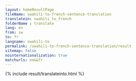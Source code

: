 ```yaml
---
layout: homeResultPage
fileName: swahili-to-french-sentence-translation
translatein: swahili_to_french
folderName : translate
lang: en
from: sw
to: fr
langname: swahili-to
permalink: /swahili-to-french-sentence-translation/result
sitemap: false
nointernationalization: true
matchurls: en&&fr
---
```

{% include result/translateinto.html %}

<script src="/js/result/translation.js" data-foldername="{{page.folderName}}" data-lang="{{page.lang}}"></script>
